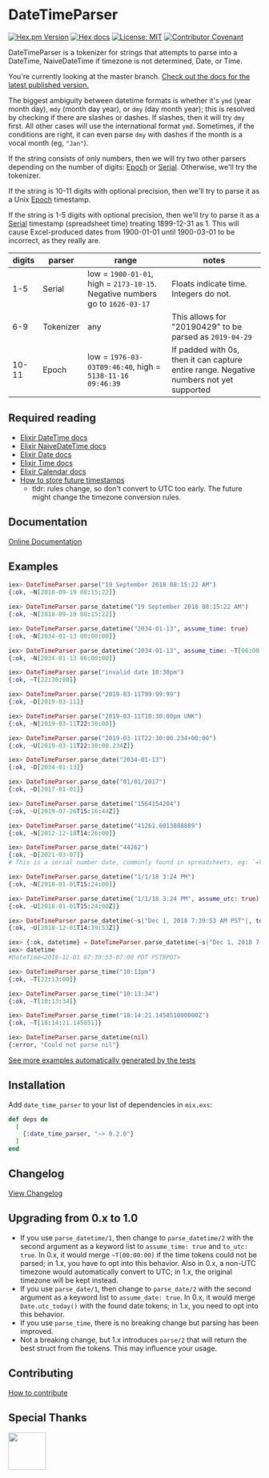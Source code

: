 # DateTimeParser

[![Hex.pm Version](http://img.shields.io/hexpm/v/date_time_parser.svg)](https://hex.pm/packages/date_time_parser)
[![Hex docs](http://img.shields.io/badge/hex.pm-docs-blue.svg?style=flat)](https://hexdocs.pm/date_time_parser)
[![License: MIT](https://img.shields.io/badge/License-MIT-yellow.svg)](./LICENSE.md)
[![Contributor Covenant](https://img.shields.io/badge/Contributor%20Covenant-v1.4%20adopted-ff69b4.svg)](./CODE_OF_CONDUCT.md)

DateTimeParser is a tokenizer for strings that attempts to parse into a
DateTime, NaiveDateTime if timezone is not determined, Date, or Time.

You're currently looking at the master branch. [Check out the docs for the latest
published version.](https://hexdocs.pm/date_time_parser)

The biggest ambiguity between datetime formats is whether it's `ymd` (year month
day), `mdy` (month day year), or `dmy` (day month year); this is resolved by
checking if there are slashes or dashes. If slashes, then it will try `dmy`
first. All other cases will use the international format `ymd`. Sometimes, if
the conditions are right, it can even parse `dmy` with dashes if the month is a
vocal month (eg, `"Jan"`).

If the string consists of only numbers, then we will try two other parsers
depending on the number of digits: [Epoch] or [Serial]. Otherwise, we'll try the
tokenizer.

If the string is 10-11 digits with optional precision, then we'll try to parse
it as a Unix [Epoch] timestamp.

If the string is 1-5 digits with optional precision, then we'll try to parse it
as a [Serial] timestamp (spreadsheet time) treating 1899-12-31 as 1. This will
cause Excel-produced dates from 1900-01-01 until 1900-03-01 to be incorrect, as
they really are.

|digits|parser|range|notes|
|---|----|---|---|
|1-5|Serial|low = `1900-01-01`, high = `2173-10-15`. Negative numbers go to `1626-03-17`|Floats indicate time. Integers do not.|
|6-9|Tokenizer|any|This allows for "20190429" to be parsed as `2019-04-29`|
|10-11|Epoch|low = `1976-03-03T09:46:40`, high = `5138-11-16 09:46:39`|If padded with 0s, then it can capture entire range. Negative numbers not yet supported|

[Epoch]: https://en.wikipedia.org/wiki/Unix_time
[Serial]: https://support.office.com/en-us/article/date-systems-in-excel-e7fe7167-48a9-4b96-bb53-5612a800b487

## Required reading

* [Elixir DateTime docs](https://hexdocs.pm/elixir/DateTime.html)
* [Elixir NaiveDateTime docs](https://hexdocs.pm/elixir/NaiveDateTime.html)
* [Elixir Date docs](https://hexdocs.pm/elixir/Date.html)
* [Elixir Time docs](https://hexdocs.pm/elixir/Time.html)
* [Elixir Calendar docs](https://hexdocs.pm/elixir/Calendar.html)
* [How to store future timestamps](./pages/Future-UTC-DateTime.md)
  * tldr: rules change, so don't convert to UTC too early. The future might
      change the timezone conversion rules.

## Documentation

[Online Documentation](https://hexdocs.pm/date_time_parser)

## Examples

```elixir
iex> DateTimeParser.parse("19 September 2018 08:15:22 AM")
{:ok, ~N[2018-09-19 08:15:22]}

iex> DateTimeParser.parse_datetime("19 September 2018 08:15:22 AM")
{:ok, ~N[2018-09-19 08:15:22]}

iex> DateTimeParser.parse_datetime("2034-01-13", assume_time: true)
{:ok, ~N[2034-01-13 00:00:00]}

iex> DateTimeParser.parse_datetime("2034-01-13", assume_time: ~T[06:00:00])
{:ok, ~N[2034-01-13 06:00:00]}

iex> DateTimeParser.parse("invalid date 10:30pm")
{:ok, ~T[22:30:00]}

iex> DateTimeParser.parse("2019-03-11T99:99:99")
{:ok, ~D[2019-03-11]}

iex> DateTimeParser.parse("2019-03-11T10:30:00pm UNK")
{:ok, ~N[2019-03-11T22:30:00]}

iex> DateTimeParser.parse("2019-03-11T22:30:00.234+00:00")
{:ok, ~U[2019-03-11T22:30:00.234Z]}

iex> DateTimeParser.parse_date("2034-01-13")
{:ok, ~D[2034-01-13]}

iex> DateTimeParser.parse_date("01/01/2017")
{:ok, ~D[2017-01-01]}

iex> DateTimeParser.parse_datetime("1564154204")
{:ok, ~U[2019-07-26T15:16:44Z]}

iex> DateTimeParser.parse_datetime("41261.6013888889")
{:ok, ~N[2012-12-18T14:26:00]}

iex> DateTimeParser.parse_date("44262")
{:ok, ~D[2021-03-07]}
# This is a serial number date, commonly found in spreadsheets, eg: `=VALUE("03/07/2021")`

iex> DateTimeParser.parse_datetime("1/1/18 3:24 PM")
{:ok, ~N[2018-01-01T15:24:00]}

iex> DateTimeParser.parse_datetime("1/1/18 3:24 PM", assume_utc: true)
{:ok, ~U[2018-01-01T15:24:00Z]}

iex> DateTimeParser.parse_datetime(~s|"Dec 1, 2018 7:39:53 AM PST"|, to_utc: true)
{:ok, ~U[2018-12-01T14:39:53Z]}

iex> {:ok, datetime} = DateTimeParser.parse_datetime(~s|"Dec 1, 2018 7:39:53 AM PST"|)
iex> datetime
#DateTime<2018-12-01 07:39:53-07:00 PDT PST8PDT>

iex> DateTimeParser.parse_time("10:13pm")
{:ok, ~T[22:13:00]}

iex> DateTimeParser.parse_time("10:13:34")
{:ok, ~T[10:13:34]}

iex> DateTimeParser.parse_time("18:14:21.145851000000Z")
{:ok, ~T[18:14:21.145851]}

iex> DateTimeParser.parse_datetime(nil)
{:error, "Could not parse nil"}
```

[See more examples automatically generated by the tests](./EXAMPLES.md)

## Installation

Add `date_time_parser` to your list of dependencies in `mix.exs`:

```elixir
def deps do
  [
    {:date_time_parser, "~> 0.2.0"}
  ]
end
```

## Changelog

[View Changelog](./CHANGELOG.md)

## Upgrading from 0.x to 1.0

* If you use `parse_datetime/1`, then change to `parse_datetime/2` with the
  second argument as a keyword list to `assume_time: true` and `to_utc: true`.
  In 0.x, it would merge `~T[00:00:00]` if the time tokens could not be parsed;
  in 1.x, you have to opt into this behavior. Also in 0.x, a non-UTC timezone
  would automatically convert to UTC; in 1.x, the original timezone will be
  kept instead.
* If you use `parse_date/1`, then change to `parse_date/2` with the second
  argument as a keyword list to `assume_date: true`. In 0.x, it would merge
  `Date.utc_today()` with the found date tokens; in 1.x, you need to opt into
  this behavior.
* If you use `parse_time`, there is no breaking change but parsing has been
  improved.
* Not a breaking change, but 1.x introduces `parse/2` that will return the best
  struct from the tokens. This may influence your usage.

## Contributing

[How to contribute](./CONTRIBUTING.md)

## Special Thanks

[<img src="https://www.taxjar.com/img/lander/logo.svg" height=75 />](https://www.taxjar.com)
